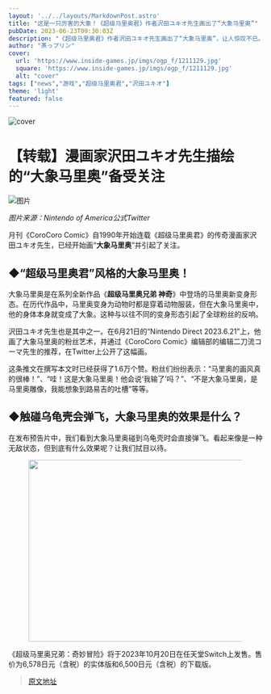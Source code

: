 ```yaml
---
layout: '../../layouts/MarkdownPost.astro'
title: "这是一只厉害的大象！《超级马里奥君》作者沢田ユキオ先生画出了“大象马里奥”"
pubDate: 2023-06-23T09:30:03Z
description: "《超级马里奥君》作者沢田ユキオ先生画出了“大象马里奥”，让人惊叹不已。"
author: "茶っプリン"
cover:
  url: 'https://www.inside-games.jp/imgs/ogp_f/1211129.jpg'
  square: 'https://www.inside-games.jp/imgs/ogp_f/1211129.jpg'
  alt: "cover"
tags: ["news","游戏","超级马里奥君","沢田ユキオ"]
theme: 'light'
featured: false
---
```

![cover](https://www.inside-games.jp/imgs/ogp_f/1211129.jpg)

# 【转载】漫画家沢田ユキオ先生描绘的“大象马里奥”备受关注

![图片](https://www.inside-games.jp/imgs/zoom/1211126.jpg)

*图片来源：Nintendo of America公式Twitter*

月刊《CoroCoro Comic》自1990年开始连载《超级马里奥君》的传奇漫画家沢田ユキオ先生，已经开始画“<b>大象马里奥</b>”并引起了关注。

## ◆“超级马里奥君”风格的大象马里奥！

大象马里奥是在系列全新作品《<b>超级马里奥兄弟 神奇</b>》中登场的马里奥新变身形态。在历代作品中，马里奥变身为动物时都是穿着动物服装，但在大象马里奥中，他的身体本身就变成了大象。这种与以往不同的变身形态引起了全球粉丝的反响。

沢田ユキオ先生也是其中之一。在6月21日的“Nintendo Direct 2023.6.21”上，他画了大象马里奥的粉丝艺术，并通过《CoroCoro Comic》编辑部的编辑二刀流コーマ先生的推荐，在Twitter上公开了这幅画。
<p>这条推文在撰写本文时已经获得了1.6万个赞。粉丝们纷纷表示：“马里奥的画风真的很棒！”、“哇！这是大象马里奥！他会说‘我输了’吗？”、“不是大象马里奥，是马里奥雕像，我能想象到路易吉的吐槽”等等。</p>
<h2>◆触碰乌龟壳会弹飞，大象马里奥的效果是什么？</h2>
<p>在发布预告片中，我们看到大象马里奥碰到乌龟壳时会直接弹飞。看起来像是一种无敌状态，但到底有什么效果呢？让我们拭目以待。</p>
<figure class="ctms-editor-image"><img src="https://www.inside-games.jp/imgs/zoom/1211131.jpg" class="inline-article-image" width="640" height="360"></figure>
<p>《超级马里奥兄弟：奇妙冒险》将于2023年10月20日在任天堂Switch上发售。售价为6,578日元（含税）的实体版和6,500日元（含税）的下载版。</p>

>[原文地址](https://www.inside-games.jp/article/2023/06/23/146779.html)  